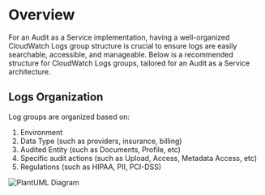 # Overview

For an Audit as a Service implementation, having a well-organized CloudWatch Logs group structure is crucial to ensure logs are easily searchable, accessible, and manageable. Below is a recommended structure for CloudWatch Logs groups, tailored for an Audit as a Service architecture.

## Logs Organization

Log groups are organized based on:

1. Environment
2. Data Type (such as providers, insurance, billing)
3. Audited Entity (such as Documents, Profile, etc)
4. Specific audit actions (such as Upload, Access, Metadata Access, etc)
5. Regulations (such as HIPAA, PII, PCI-DSS)

![PlantUML Diagram]()